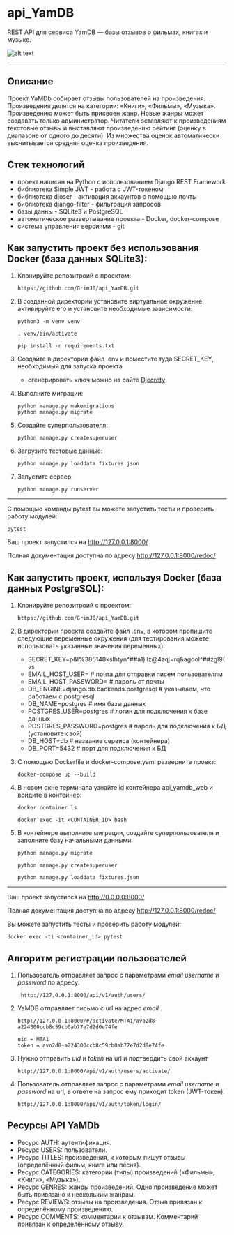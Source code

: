 # api_YamDB

REST API для сервиса YamDB — базы отзывов о фильмах, книгах и музыке.

![alt text](https://i.imgur.com/x1UMgY3.png)

---
## Описание

Проект YaMDb собирает отзывы пользователей на произведения. Произведения делятся на категории: «Книги», «Фильмы», «Музыка».
Произведению может быть присвоен жанр. Новые жанры может создавать только администратор.
Читатели оставляют к произведениям текстовые отзывы и выставляют произведению рейтинг (оценку в диапазоне от одного до десяти).
Из множества оценок автоматически высчитывается средняя оценка произведения.

## Стек технологий
- проект написан на Python с использованием Django REST Framework
- библиотека Simple JWT - работа с JWT-токеном
- библиотека djoser - активация аккаунтов с помощью почты
- библиотека django-filter - фильтрация запросов
- базы данны - SQLite3 и PostgreSQL
- автоматическое развертывание проекта - Docker, docker-compose
- система управления версиями - git

## Как запустить проект без использования Docker (база данных SQLite3):

1) Клонируйте репозитроий с проектом:
   ```
   https://github.com/GrimJ0/api_YamDB.git
   ```
2) В созданной директории установите виртуальное окружение, активируйте его и установите необходимые зависимости:
   ```
   python3 -m venv venv
   
   . venv/bin/activate
   
   pip install -r requirements.txt
   ```
3) Создайте в директории файл .env и поместите туда SECRET_KEY, необходимый для запуска проекта
   - сгенерировать ключ можно на сайте [Djecrety](https://djecrety.ir/)

4) Выполните миграции:
   ```
   python manage.py makemigrations
   python manage.py migrate
   ```
5) Cоздайте суперпользователя:
   ```
   python manage.py createsuperuser
   ```
6) Загрузите тестовые данные:
   ```
   python manage.py loaddata fixtures.json
   ```
8) Запустите сервер:
   ```
   python manage.py runserver
   ```
__________________________________
С помощью команды pytest вы можете запустить тесты и проверить работу модулей:
```
pytest
```

Ваш проект запустился на http://127.0.0.1:8000/

Полная документация доступна по адресу http://127.0.0.1:8000/redoc/

## Как запустить проект, используя Docker (база данных PostgreSQL):
1) Клонируйте репозитроий с проектом:
   ```
   https://github.com/GrimJ0/api_YamDB.git
   ```
2) В директории проекта создайте файл .env, в котором пропишите следующие переменные окружения (для тестирования можете использовать указанные значения переменных):
   - SECRET_KEY=p&l%385148kslhtyn^##a1)ilz@4zqj=rq&agdol^##zgl9(vs
   - EMAIL_HOST_USER= # почта для отправки писем пользователям
   - EMAIL_HOST_PASSWORD= # пароль от почты 
   - DB_ENGINE=django.db.backends.postgresql # указываем, что работаем с postgresql
   - DB_NAME=postgres # имя базы данных
   - POSTGRES_USER=postgres # логин для подключения к базе данных
   - POSTGRES_PASSWORD=postgres # пароль для подключения к БД (установите свой)
   - DB_HOST=db # название сервиса (контейнера)
   - DB_PORT=5432 # порт для подключения к БД

3) С помощью Dockerfile и docker-compose.yaml разверните проект:
   ```
   docker-compose up --build
   ```
4) В новом окне терминала узнайте id контейнера api_yamdb_web и войдите в контейнер:
   ```
   docker container ls
   ```
   ```
   docker exec -it <CONTAINER_ID> bash
   ```
5) В контейнере выполните миграции, создайте суперпользователя и заполните базу начальными данными:
   ```
   python manage.py migrate
   
   python manage.py createsuperuser
   
   python manage.py loaddata fixtures.json
   ```
_________________________________
Ваш проект запустился на http://0.0.0.0:8000/

Полная документация доступна по адресу http://127.0.0.1:8000/redoc/

Вы можете запустить тесты и проверить работу модулей:
```
docker exec -ti <container_id> pytest
```

## Алгоритм регистрации пользователей
1) Пользователь отправляет запрос с параметрами *email* *username* и *password* по адресу:
    ```
     http://127.0.0.1:8000/api/v1/auth/users/
    ```
2) YaMDB отправляет письмо с url на адрес *email* .
   ```
   http://127.0.0.1:8000/#/activate/MTA1/avo2d8-a224300ccb8c59cb0ab77e7d2d0e74fe
   
   uid = MTA1
   token = avo2d8-a224300ccb8c59cb0ab77e7d2d0e74fe
   ```
3) Нужно отправить *uid* и *token* на url и подтвердить свой аккаунт
   ```
   http://127.0.0.1:8000/api/v1/auth/users/activate/
   ```
4) Пользователь отправляет запрос с параметрами *email* *username* и *password* на url, в ответе на запрос ему приходит token (JWT-токен).
   ```
   http://127.0.0.1:8000/api/v1/auth/token/login/
   ```

## Ресурсы API YaMDb

- Ресурс AUTH: аутентификация.
- Ресурс USERS: пользователи.
- Ресурс TITLES: произведения, к которым пишут отзывы (определённый фильм, книга или песня).
- Ресурс CATEGORIES: категории (типы) произведений («Фильмы», «Книги», «Музыка»).
- Ресурс GENRES: жанры произведений. Одно произведение может быть привязано к нескольким жанрам.
- Ресурс REVIEWS: отзывы на произведения. Отзыв привязан к определённому произведению.
- Ресурс COMMENTS: комментарии к отзывам. Комментарий привязан к определённому отзыву.